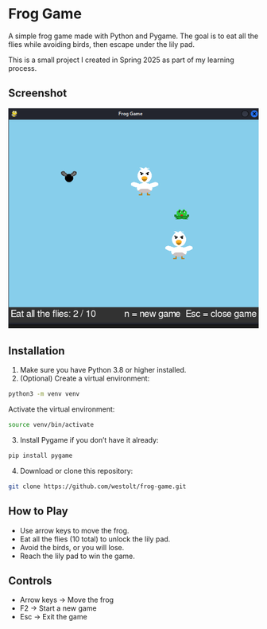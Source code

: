 # Frog Game

A simple frog game made with Python and Pygame. The goal is to eat all the flies while avoiding birds, then escape under the lily pad.

This is a small project I created in Spring 2025 as part of my learning process.

## Screenshot

![Frog Game Screenshot](screenshot.png)

## Installation

1. Make sure you have Python 3.8 or higher installed.
2. (Optional) Create a virtual environment:
```bash
python3 -m venv venv
```
Activate the virtual environment:
```bash
source venv/bin/activate
```
3. Install Pygame if you don’t have it already:
```bash
pip install pygame
```
4. Download or clone this repository:
```bash
git clone https://github.com/westolt/frog-game.git
```
## How to Play
* Use arrow keys to move the frog.
* Eat all the flies (10 total) to unlock the lily pad.
* Avoid the birds, or you will lose.
* Reach the lily pad to win the game.

## Controls
* Arrow keys -> Move the frog
* F2 -> Start a new game
* Esc -> Exit the game